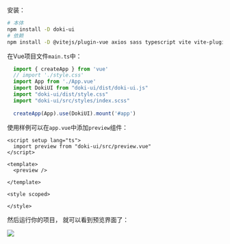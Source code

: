 安装：

```bash
# 本体
npm install -D doki-ui
# 依赖
npm install -D @vitejs/plugin-vue axios sass typescript vite vite-plugin-dts vue-tsc
```

在Vue项目文件`main.ts`中：

```typescript
  import { createApp } from 'vue'
  // import './style.css'
  import App from './App.vue'
  import DokiUI from "doki-ui/dist/doki-ui.js"
  import "doki-ui/dist/style.css"
  import "doki-ui/src/styles/index.scss"
  
  createApp(App).use(DokiUI).mount('#app')
```

使用样例可以在`app.vue`中添加`preview`组件：

```vue
<script setup lang="ts">
  import preview from "doki-ui/src/preview.vue"
</script>

<template>
  <preview />

</template>

<style scoped>

</style>
```

然后运行你的项目， 就可以看到预览界面了：

![](https://pic.imgdb.cn/item/670fe8f2d29ded1a8c71cf76.png)